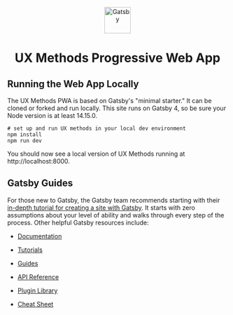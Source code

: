 <p align="center">
  <a href="https://www.gatsbyjs.com/">
    <img alt="Gatsby" src="https://www.gatsbyjs.com/Gatsby-Monogram.svg" width="60" />
  </a>
</p>
<h1 align="center">
  UX Methods Progressive Web App
</h1>

## Running the Web App Locally
The UX Methods PWA is based on Gatsby's "minimal starter." It can be cloned or forked and run locally. This site runs on Gatsby 4, so be sure your Node version is at least 14.15.0.

```shell
# set up and run UX methods in your local dev environment
npm install
npm run dev
```

You should now see a local version of UX Methods running at http://localhost:8000.

## Gatsby Guides
For those new to Gatsby, the Gatsby team recommends starting with their [in-depth tutorial for creating a site with Gatsby](https://www.gatsbyjs.com/tutorial/). It starts with zero assumptions about your level of ability and walks through every step of the process. Other helpful Gatsby resources include:

- [Documentation](https://www.gatsbyjs.com/docs/)

- [Tutorials](https://www.gatsbyjs.com/tutorial/)

- [Guides](https://www.gatsbyjs.com/tutorial/)

- [API Reference](https://www.gatsbyjs.com/docs/api-reference/)

- [Plugin Library](https://www.gatsbyjs.com/plugins)

- [Cheat Sheet](https://www.gatsbyjs.com/docs/cheat-sheet/)
